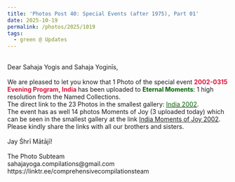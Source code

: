 ```yaml
---
title: 'Photos Post 40: Special Events (after 1975), Part 01'
date: 2025-10-19
permalink: /photos/2025/1019
tags:
  - green @ Updates
---
```


<p>
<br>
Dear Sahaja Yogis and Sahaja Yoginīs,<br>
<br>
We are pleased to let you know that 1 Photo of the special event <font color="Crimson"><b> 2002-0315 Evening Program, India </b></font> has been uploaded to <font color="DarkGreen"><b>Eternal Moments</b></font>: 1 high resolution from the Named Collections.<br>
The direct link to the 23 Photos in the smallest gallery: <a href="https://eternalmoments.smugmug.com/Countries/India/2002"><font color="DarkGreen">India 2002</font></a>.<br>
The event has as well 14 photos Moments of Joy (3 uploaded today) which can be seen in the smallest gallery at the link <a href="https://eternalmoments.smugmug.com/Countries/India/Moments-of-Joy-2002/"> India Moments of Joy 2002</a>.<br>
Please kindly share the links with all our brothers and sisters.<br>
<br>
Jay Śhrī Mātājī!<br>
<br>
The Photo Subteam<br>
sahajayoga.compilations@gmail.com<br>
https://linktr.ee/comprehensivecompilationsteam
</p>